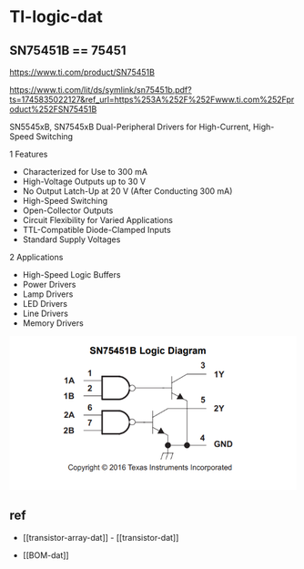 
# TI-logic-dat

## SN75451B == 75451

https://www.ti.com/product/SN75451B

https://www.ti.com/lit/ds/symlink/sn75451b.pdf?ts=1745835022127&ref_url=https%253A%252F%252Fwww.ti.com%252Fproduct%252FSN75451B

SN5545xB, SN7545xB Dual-Peripheral Drivers for High-Current, High-Speed Switching

1 Features
- Characterized for Use to 300 mA
- High-Voltage Outputs up to 30 V
- No Output Latch-Up at 20 V (After Conducting 300 mA)
- High-Speed Switching
- Open-Collector Outputs
- Circuit Flexibility for Varied Applications
- TTL-Compatible Diode-Clamped Inputs
- Standard Supply Voltages

2 Applications
- High-Speed Logic Buffers
- Power Drivers
- Lamp Drivers
- LED Drivers
- Line Drivers
- Memory Drivers



![](2025-04-28-18-10-50.png)


## ref 

- [[transistor-array-dat]] - [[transistor-dat]]

- [[BOM-dat]]